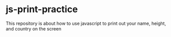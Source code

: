 # js-print-practice
This repository is about how to use javascript to print out your name, height, and country on the screen
